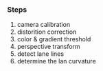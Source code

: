 

### Steps
1. camera calibration
2. distorition correction
3. color & gradient threshold
4. perspective transform
5. detect lane lines
6. determine the lan curvature
